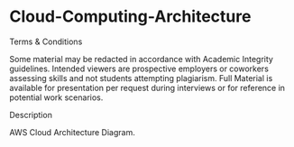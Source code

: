 # Cloud-Computing-Architecture

Terms & Conditions 

Some material may be redacted in accordance with Academic Integrity guidelines. Intended viewers are prospective employers or coworkers assessing skills and not students attempting plagiarism. Full Material is available for presentation per request during interviews or for reference in potential work scenarios.

Description

AWS Cloud Architecture Diagram.
